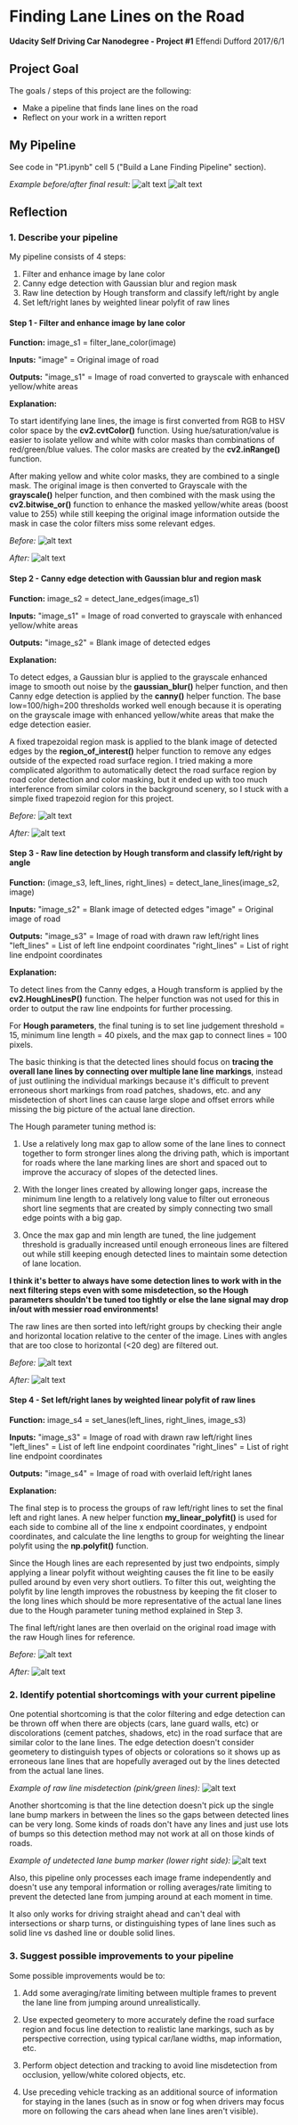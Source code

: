 # **Finding Lane Lines on the Road**

**Udacity Self Driving Car Nanodegree - Project #1**
Effendi Dufford
2017/6/1

## Project Goal

The goals / steps of this project are the following:

* Make a pipeline that finds lane lines on the road
* Reflect on your work in a written report

[//]: # (Image References)

[image_t1s0]: ./test_images_output/solidWhiteCurve_s0.jpg "solidWhiteCurve: original"
[image_t1s1]: ./test_images_output/solidWhiteCurve_s1.jpg "solidWhiteCurve: gray + enhanced yellow/white lanes"
[image_t1s2]: ./test_images_output/solidWhiteCurve_s2.jpg "solidWhiteCurve: Canny edges"
[image_t1s3]: ./test_images_output/solidWhiteCurve_s3.jpg "solidWhiteCurve: raw left/right Hough lines"
[image_t1s4]: ./test_images_output/solidWhiteCurve_s4.jpg "solidWhiteCurve: overlaid final detected lanes"

[image_t5s0]: ./test_images_output/solidYellowLeft_s0.jpg "solidYellowLeft: original"
[image_t5s1]: ./test_images_output/solidYellowLeft_s1.jpg "solidYellowLeft: gray + enhanced yellow/white lanes"
[image_t5s2]: ./test_images_output/solidYellowLeft_s2.jpg "solidYellowLeft: Canny edges"
[image_t5s3]: ./test_images_output/solidYellowLeft_s3.jpg "solidYellowLeft: raw left/right Hough lines"
[image_t5s4]: ./test_images_output/solidYellowLeft_s4.jpg "solidYellowLeft: overlaid final detected lanes"

[image_c1]: ./test_videos_output/challenge_ex1.jpg "challenge: hough line misdetection"
[image_c2]: ./test_videos_output/challenge_ex2.jpg "challenge: no bump marker detection"


## My Pipeline

See code in "P1.ipynb" cell 5 ("Build a Lane Finding Pipeline" section).

*Example before/after final result:*
![alt text][image_t5s0]
![alt text][image_t5s4]


## Reflection

### 1. Describe your pipeline

My pipeline consists of 4 steps:

1. Filter and enhance image by lane color
2. Canny edge detection with Gaussian blur and region mask
3. Raw line detection by Hough transform and classify left/right by angle
4. Set left/right lanes by weighted linear polyfit of raw lines


#### Step 1 - Filter and enhance image by lane color

**Function:**
image_s1 = filter_lane_color(image)

**Inputs:**
"image" = Original image of road

**Outputs:**
"image_s1" = Image of road converted to grayscale with enhanced yellow/white areas

**Explanation:**

To start identifying lane lines, the image is first converted from RGB to HSV color space by the **cv2.cvtColor()** function.  Using hue/saturation/value is easier to isolate yellow and white with color masks than combinations of red/green/blue values.  The color masks are created by the **cv2.inRange()** function.

After making yellow and white color masks, they are combined to a single mask.  The original image is then converted to Grayscale with the **grayscale()** helper function, and then combined with the mask using the **cv2.bitwise_or()** function to enhance the masked yellow/white areas (boost value to 255) while still keeping the original image information outside the mask in case the color filters miss some relevant edges.

*Before:*
![alt text][image_t5s0]

*After:*
![alt text][image_t5s1]


#### Step 2 - Canny edge detection with Gaussian blur and region mask

**Function:**
image_s2 = detect_lane_edges(image_s1)

**Inputs:**
"image_s1" = Image of road converted to grayscale with enhanced yellow/white areas

**Outputs:**
"image_s2" = Blank image of detected edges

**Explanation:**

To detect edges, a Gaussian blur is applied to the grayscale enhanced image to smooth out noise by the **gaussian_blur()** helper function, and then Canny edge detection is applied by the **canny()** helper function.  The base low=100/high=200 thresholds worked well enough because it is operating on the grayscale image with enhanced yellow/white areas that make the edge detection easier.

A fixed trapezoidal region mask is applied to the blank image of detected edges by the **region_of_interest()** helper function to remove any edges outside of the expected road surface region.  I tried making a more complicated algorithm to automatically detect the road surface region by road color detection and color masking, but it ended up with too much interference from similar colors in the background scenery, so I stuck with a simple fixed trapezoid region for this project.

*Before:*
![alt text][image_t5s1]

*After:*
![alt text][image_t5s2]


#### Step 3 - Raw line detection by Hough transform and classify left/right by angle

**Function:**
(image_s3, left_lines, right_lines) = detect_lane_lines(image_s2, image)

**Inputs:**
"image_s2" = Blank image of detected edges
"image" = Original image of road 

**Outputs:**
"image_s3" = Image of road with drawn raw left/right lines
"left_lines" = List of left line endpoint coordinates
"right_lines" = List of right line endpoint coordinates

**Explanation:**

To detect lines from the Canny edges, a Hough transform is applied by the **cv2.HoughLinesP()** function.  The helper function was not used for this in order to output the raw line endpoints for further processing.

For **Hough parameters**, the final tuning is to set line judgement threshold = 15, minimum line length = 40 pixels, and the max gap to connect lines = 100 pixels.

The basic thinking is that the detected lines should focus on **tracing the overall lane lines by connecting over multiple lane line markings**, instead of just outlining the individual markings because it's difficult to prevent erroneous short markings from road patches, shadows, etc. and any misdetection of short lines can cause large slope and offset errors while missing the big picture of the actual lane direction.

The Hough parameter tuning method is:

1. Use a relatively long max gap to allow some of the lane lines to connect together to form stronger lines along the driving path, which is important for roads where the lane marking lines are short and spaced out to improve the accuracy of slopes of the detected lines.

2. With the longer lines created by allowing longer gaps, increase the minimum line length to a relatively long value to filter out erroneous short line segments that are created by simply connecting two small edge points with a big gap.

3. Once the max gap and min length are tuned, the line judgement threshold is gradually increased until enough erroneous lines are filtered out while still keeping enough detected lines to maintain some detection of lane location.

**I think it's better to always have some detection lines to work with in the next filtering steps even with some misdetection, so the Hough parameters shouldn't be tuned too tightly or else the lane signal may drop in/out with messier road environments!**

The raw lines are then sorted into left/right groups by checking their angle and horizontal location relative to the center of the image.  Lines with angles that are too close to horizontal (<20 deg) are filtered out.

*Before:*
![alt text][image_t5s2]

*After:*
![alt text][image_t5s3]


#### Step 4 - Set left/right lanes by weighted linear polyfit of raw lines

**Function:**
image_s4 = set_lanes(left_lines, right_lines, image_s3)

**Inputs:**
"image_s3" = Image of road with drawn raw left/right lines
"left_lines" = List of left line endpoint coordinates
"right_lines" = List of right line endpoint coordinates

**Outputs:**
"image_s4" = Image of road with overlaid left/right lanes

**Explanation:**

The final step is to process the groups of raw left/right lines to set the final left and right lanes.  A new helper function **my_linear_polyfit()** is used for each side to combine all of the line x endpoint coordinates, y endpoint coordinates, and calculate the line lengths to group for weighting the linear polyfit using the **np.polyfit()** function.

Since the Hough lines are each represented by just two endpoints, simply applying a linear polyfit without weighting causes the fit line to be easily pulled around by even very short outliers.  To filter this out, weighting the polyfit by line length improves the robustness by keeping the fit closer to the long lines which should be more representative of the actual lane lines due to the Hough parameter tuning method explained in Step 3.

The final left/right lanes are then overlaid on the original road image with the raw Hough lines for reference.

*Before:*
![alt text][image_t5s3]

*After:*
![alt text][image_t5s4]


### 2. Identify potential shortcomings with your current pipeline

One potential shortcoming is that the color filtering and edge detection can be thrown off when there are objects (cars, lane guard walls, etc) or discolorations (cement patches, shadows, etc) in the road surface that are similar color to the lane lines.  The edge detection doesn't consider geometery to distinguish types of objects or colorations so it shows up as erroneous lane lines that are hopefully averaged out by the lines detected from the actual lane lines.

*Example of raw line misdetection (pink/green lines):*
![alt text][image_c1]

Another shortcoming is that the line detection doesn't pick up the single lane bump markers in between the lines so the gaps between detected lines can be very long.  Some kinds of roads don't have any lines and just use lots of bumps so this detection method may not work at all on those kinds of roads.

*Example of undetected lane bump marker (lower right side):*
![alt text][image_c2]

Also, this pipeline only processes each image frame independently and doesn't use any temporal information or rolling averages/rate limiting to prevent the detected lane from jumping around at each moment in time.

It also only works for driving straight ahead and can't deal with intersections or sharp turns, or distinguishing types of lane lines such as solid line vs dashed line or double solid lines.


### 3. Suggest possible improvements to your pipeline

Some possible improvements would be to:

1. Add some averaging/rate limiting between multiple frames to prevent the lane line from jumping around unrealistically.

2. Use expected geometery to more accurately define the road surface region and focus line detection to realistic lane markings, such as by perspective correction, using typical car/lane widths, map information, etc.

3. Perform object detection and tracking to avoid line misdetection from occlusion, yellow/white colored objects, etc.

4. Use preceding vehicle tracking as an additional source of information for staying in the lanes (such as in snow or fog when drivers may focus more on following the cars ahead when lane lines aren't visible).
